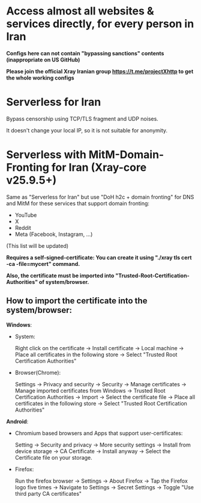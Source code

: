 # Access almost all websites & services directly, for every person in Iran

**Configs here can not contain "bypassing sanctions" contents (inappropriate on US GitHub)**

**Please join the official Xray Iranian group https://t.me/projectXhttp to get the whole working configs**

# Serverless for Iran

Bypass censorship using TCP/TLS fragment and UDP noises.

It doesn't change your local IP, so it is not suitable for anonymity.

# Serverless with MitM-Domain-Fronting for Iran (Xray-core v25.9.5+)

Same as "Serverless for Iran" but use "DoH h2c + domain fronting" for DNS and MitM for these services that support domain fronting:
* YouTube
* X
* Reddit
* Meta (Facebook, Instagram, ...)

(This list will be updated)

**Requires a self-signed-certificate: You can create it using "./xray tls cert -ca -file=mycert" command.**

**Also, the certificate must be imported into "Trusted-Root-Certification-Authorities" of system/browser.**

## How to import the certificate into the system/browser:

**Windows**:
  
  * System:
    
    Right click on the certificate -> Install certificate -> Local machine -> Place all certificates in the following store -> Select "Trusted Root Certification Authorities"
    
  * Browser(Chrome):
    
    Settings -> Privacy and security -> Security -> Manage certificates -> Manage imported certificates from Windows -> Trusted Root Certification Authorities -> Import -> Select the certificate file -> Place all certificates in the following store -> Select "Trusted Root Certification Authorities"

**Android**:

  * Chromium based browsers and Apps that support user-certificates:

    Setting -> Security and privacy -> More security settings -> Install from device storage -> CA Certificate -> Install anyway -> Select the Certificate file on your storage.

  * Firefox:

    Run the firefox browser -> Settings -> About Firefox -> Tap the Firefox logo five times -> Navigate to Settings -> Secret Settings -> Toggle "Use third party CA certificates"

